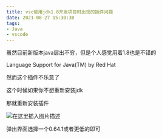 ```yaml
---
title: vsc使用jdk1.8开发项目时出现的插件问题
date: 2021-08-27 15:30:30
tags:
- Java
- vscode
---
```


虽然目前新版本java层出不穷，但是个人感觉用着1.8也是不错的

Language Support for Java(TM) by Red Hat

然而这个插件不乐意了

这个时候如果你不想重新安装jdk

那就重新安装插件

![在这里插入图片描述](https://cdn.yixiangzhilv.com/images/cf447fdef4cdfb32c7b7dae4d90565a0.png)

弹出界面选择一个0.64.1或者更低的即可
